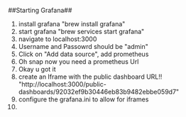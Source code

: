 ##Starting Grafana##

1. install grafana "brew install grafana"
2. start grafana "brew services start grafana"
3. navigate to localhost:3000
4. Username and Passowrd should be "admin"
5. Click on "Add data source", add prometheus
6. Oh snap now you need a prometheus Url
7. Okay u got it
8. create an Iframe with the public dashboard URL!! "http://localhost:3000/public-dashboards/92032ef9b30446eb83b9482ebbe059d7"
9. configure the grafana.ini to allow for iframes
10. 